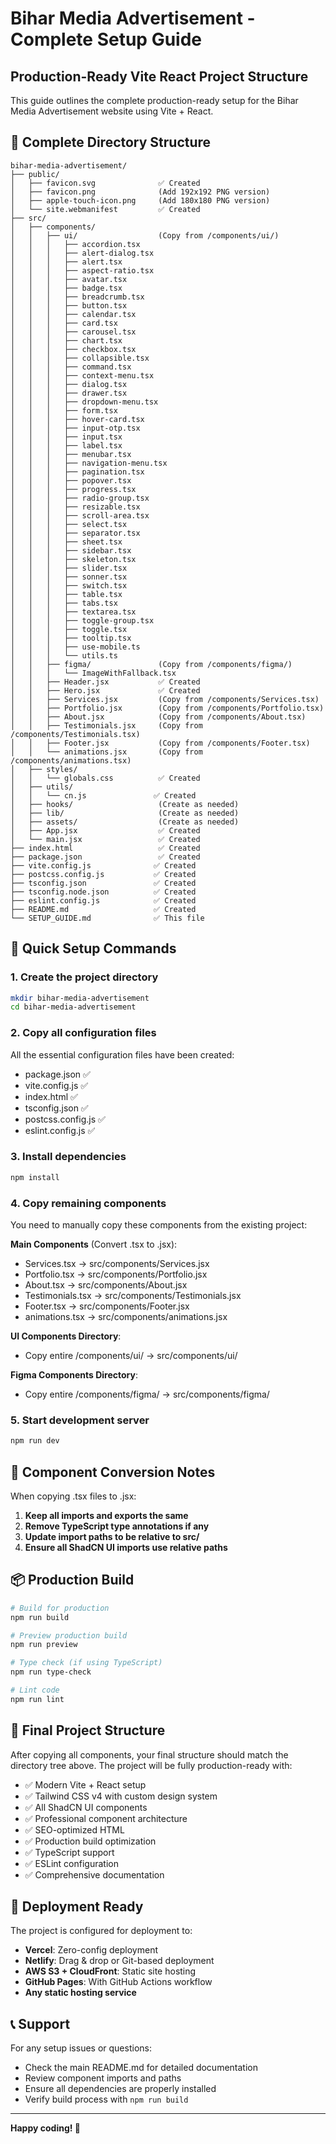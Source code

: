 # Bihar Media Advertisement - Complete Setup Guide

## Production-Ready Vite React Project Structure

This guide outlines the complete production-ready setup for the Bihar Media Advertisement website using Vite + React.

## 📁 Complete Directory Structure

```
bihar-media-advertisement/
├── public/
│   ├── favicon.svg              ✅ Created
│   ├── favicon.png              (Add 192x192 PNG version)
│   ├── apple-touch-icon.png     (Add 180x180 PNG version)
│   └── site.webmanifest         ✅ Created
├── src/
│   ├── components/
│   │   ├── ui/                  (Copy from /components/ui/)
│   │   │   ├── accordion.tsx
│   │   │   ├── alert-dialog.tsx
│   │   │   ├── alert.tsx
│   │   │   ├── aspect-ratio.tsx
│   │   │   ├── avatar.tsx
│   │   │   ├── badge.tsx
│   │   │   ├── breadcrumb.tsx
│   │   │   ├── button.tsx
│   │   │   ├── calendar.tsx
│   │   │   ├── card.tsx
│   │   │   ├── carousel.tsx
│   │   │   ├── chart.tsx
│   │   │   ├── checkbox.tsx
│   │   │   ├── collapsible.tsx
│   │   │   ├── command.tsx
│   │   │   ├── context-menu.tsx
│   │   │   ├── dialog.tsx
│   │   │   ├── drawer.tsx
│   │   │   ├── dropdown-menu.tsx
│   │   │   ├── form.tsx
│   │   │   ├── hover-card.tsx
│   │   │   ├── input-otp.tsx
│   │   │   ├── input.tsx
│   │   │   ├── label.tsx
│   │   │   ├── menubar.tsx
│   │   │   ├── navigation-menu.tsx
│   │   │   ├── pagination.tsx
│   │   │   ├── popover.tsx
│   │   │   ├── progress.tsx
│   │   │   ├── radio-group.tsx
│   │   │   ├── resizable.tsx
│   │   │   ├── scroll-area.tsx
│   │   │   ├── select.tsx
│   │   │   ├── separator.tsx
│   │   │   ├── sheet.tsx
│   │   │   ├── sidebar.tsx
│   │   │   ├── skeleton.tsx
│   │   │   ├── slider.tsx
│   │   │   ├── sonner.tsx
│   │   │   ├── switch.tsx
│   │   │   ├── table.tsx
│   │   │   ├── tabs.tsx
│   │   │   ├── textarea.tsx
│   │   │   ├── toggle-group.tsx
│   │   │   ├── toggle.tsx
│   │   │   ├── tooltip.tsx
│   │   │   ├── use-mobile.ts
│   │   │   └── utils.ts
│   │   ├── figma/               (Copy from /components/figma/)
│   │   │   └── ImageWithFallback.tsx
│   │   ├── Header.jsx           ✅ Created
│   │   ├── Hero.jsx             ✅ Created
│   │   ├── Services.jsx         (Copy from /components/Services.tsx)
│   │   ├── Portfolio.jsx        (Copy from /components/Portfolio.tsx)
│   │   ├── About.jsx            (Copy from /components/About.tsx)
│   │   ├── Testimonials.jsx     (Copy from /components/Testimonials.tsx)
│   │   ├── Footer.jsx           (Copy from /components/Footer.tsx)
│   │   └── animations.jsx       (Copy from /components/animations.tsx)
│   ├── styles/
│   │   └── globals.css          ✅ Created
│   ├── utils/
│   │   └── cn.js               ✅ Created
│   ├── hooks/                   (Create as needed)
│   ├── lib/                     (Create as needed)
│   ├── assets/                  (Create as needed)
│   ├── App.jsx                  ✅ Created
│   └── main.jsx                 ✅ Created
├── index.html                   ✅ Created
├── package.json                 ✅ Created
├── vite.config.js              ✅ Created
├── postcss.config.js           ✅ Created
├── tsconfig.json               ✅ Created
├── tsconfig.node.json          ✅ Created
├── eslint.config.js            ✅ Created
├── README.md                   ✅ Created
└── SETUP_GUIDE.md              ✅ This file
```

## 🚀 Quick Setup Commands

### 1. Create the project directory
```bash
mkdir bihar-media-advertisement
cd bihar-media-advertisement
```

### 2. Copy all configuration files
All the essential configuration files have been created:
- package.json ✅
- vite.config.js ✅
- index.html ✅
- tsconfig.json ✅
- postcss.config.js ✅
- eslint.config.js ✅

### 3. Install dependencies
```bash
npm install
```

### 4. Copy remaining components
You need to manually copy these components from the existing project:

**Main Components** (Convert .tsx to .jsx):
- Services.tsx → src/components/Services.jsx
- Portfolio.tsx → src/components/Portfolio.jsx  
- About.tsx → src/components/About.jsx
- Testimonials.tsx → src/components/Testimonials.jsx
- Footer.tsx → src/components/Footer.jsx
- animations.tsx → src/components/animations.jsx

**UI Components Directory**:
- Copy entire /components/ui/ → src/components/ui/

**Figma Components Directory**:  
- Copy entire /components/figma/ → src/components/figma/

### 5. Start development server
```bash
npm run dev
```

## 🔧 Component Conversion Notes

When copying .tsx files to .jsx:

1. **Keep all imports and exports the same**
2. **Remove TypeScript type annotations if any**
3. **Update import paths to be relative to src/**
4. **Ensure all ShadCN UI imports use relative paths**

## 📦 Production Build

```bash
# Build for production
npm run build

# Preview production build
npm run preview

# Type check (if using TypeScript)
npm run type-check

# Lint code
npm run lint
```

## 🎯 Final Project Structure

After copying all components, your final structure should match the directory tree above. The project will be fully production-ready with:

- ✅ Modern Vite + React setup
- ✅ Tailwind CSS v4 with custom design system
- ✅ All ShadCN UI components
- ✅ Professional component architecture
- ✅ SEO-optimized HTML
- ✅ Production build optimization
- ✅ TypeScript support
- ✅ ESLint configuration
- ✅ Comprehensive documentation

## 🚀 Deployment Ready

The project is configured for deployment to:
- **Vercel**: Zero-config deployment
- **Netlify**: Drag & drop or Git-based deployment  
- **AWS S3 + CloudFront**: Static site hosting
- **GitHub Pages**: With GitHub Actions workflow
- **Any static hosting service**

## 📞 Support

For any setup issues or questions:
- Check the main README.md for detailed documentation
- Review component imports and paths
- Ensure all dependencies are properly installed
- Verify build process with `npm run build`

---

**Happy coding! 🎉**